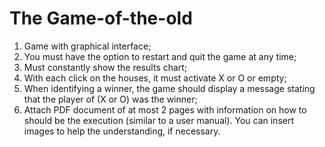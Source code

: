 # The Game-of-the-old
  1. Game with graphical interface;
  2. You must have the option to restart and quit the game at any time;
  3. Must constantly show the results chart;
  4. With each click on the houses, it must activate X or O or empty;
  5. When identifying a winner, the game should display a message stating that the player of (X or O) was the winner;
  6. Attach PDF document of at most 2 pages with information on how to should be the execution (similar to a user manual). You can insert images to help the
  understanding, if necessary.
